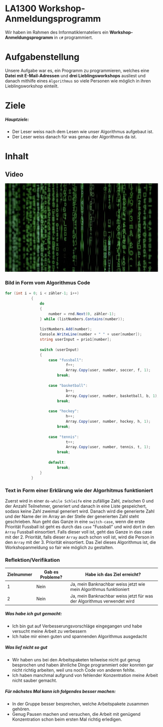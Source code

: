 # LA1300 Workshop-Anmeldungsprogramm
Wir haben im Rahmen des Informatiklernateliers ein **Workshop-Anmeldungsprogramm** in `c#` programmiert.
# Aufgabenstellung
Unsere Aufgabe war es, ein Programm zu programmieren, welches eine **Datei mit E-Mail-Adressen** und **drei Lieblingsworkshops** ausliest und danach mithilfe eines `Algorithmus` so viele Personen wie möglich in ihren Lieblingsworkshop einteilt.

# Ziele
##### Hauptziele:
- Der Leser weiss nach dem Lesen wie unser Algorithmus aufgebaut ist.
- Der Leser weiss danach für was genau der Algorithmus da ist.

# Inhalt

## Video

[![Zum Video!](https://github.com/oli-kis/oli-kis/blob/oli-kis/img/Algorithmen-e1552378144472.jpg?raw=true)](https://youtu.be/Eeao3qKMB2s)

### Bild in Form vom Algorithmus Code
```csharp
for (int i = 0; i < zähler-1; i++)
            {
                do
                {
                    number = rnd.Next(0, zähler-1);
                } while (listNumbers.Contains(number));

                listNumbers.Add(number);
                Console.WriteLine(number + " " + user[number]);
                string userInput = prio1[number];

                switch (userInput)
                {
                    case "fussball":
                            f++;
                            Array.Copy(user, number, soccer, f, 1);
                        break;

                    case "basketball":
                            b++;
                            Array.Copy(user, number, basketball, b, 1);
                        break;

                    case "hockey":
                            h++;
                            Array.Copy(user, number, hockey, h, 1);
                        break;

                    case "tennis":
                            t++;
                            Array.Copy(user, number, tennis, t, 1);
                        break;

                    default:
                        break;
                }
            }
```

### Text in Form einer Erklärung wie der Algorhitmus funktioniert

Zuerst wird in einer `do-while Schleife` eine zufällige Zahl, zwischen 0 und der Anzahl Teilnehmer, generiert und danach in eine Liste gespeichert, sodass keine Zahl zweimal generiert wird. Danach wird die generierte Zahl und der Name der im Array an der Stelle der generierten Zahl steht geschrieben. Nun geht das Ganze in eine `switch-case`, wenn die erste Priorität Fussball ist geht es durch das `case` "Fussball" und wird dort in den `Array` Fussball einsortiert. Falls dieser voll ist, geht das Ganze in das case mit der 2. Priorität, falls dieser `Array` auch schon voll ist, wird die Person in den `Array` mit der 3. Priorität einsortiert.
Das Ziel dieses Algorithmus ist, die Workshopanmeldung so fair wie möglich zu gestalten.



### Reflektion/Verifikation

| Zielnummer     | Gab es Probleme? | Habe ich das Ziel erreicht? |
| ----------- | ----------- | ------------|
| 1 | Nein       | Ja, mein Banknachbar weiss jetzt wie mein Algorithmus funktioniert |
| 2 | Nein       | Ja, mein Banknachbar weiss jetzt für was der Algorithmus verwendet wird |


##### Was habe ich gut gemacht:
- Ich bin gut auf Verbesserungsvorschläge eingegangen und habe versucht meine Arbeit zu verbessern
- Ich habe mir einen guten und spannenden Algorithmus ausgedacht

##### Was lief nicht so gut
- Wir haben uns bei den Arbeitspaketen teilweise nicht gut genug besprochen und haben ähnliche Dinge programmiert oder konnten gar nicht richtig arbeiten, weil uns noch Code von anderen fehlte.
- Ich haben manchmal aufgrund von fehlender Konzentration meine Arbeit nicht sauber gemacht.

##### Für nächstes Mal kann ich folgendes besser machen:
- In der Gruppe besser besprechen, welche Arbeitspakete zusammen gehören.
- Genug Pausen machen und versuchen, die Arbeit mit genügend Konzentration schon beim ersten Mal richtig erledigen.
